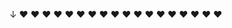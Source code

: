 ↓
    ❤️      ❤️
  ❤️  ❤️  ️❤️   ❤️
❤️      ❤️      ❤️
❤️              ❤️
 ❤️            ❤️
   ❤️        ❤️
     ❤️    ❤️
        ❤️
  
